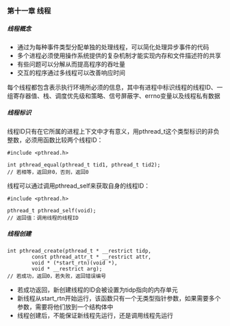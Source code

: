 ### 第十一章  线程

##### 线程概念

* 通过为每种事件类型分配单独的处理线程，可以简化处理异步事件的代码
* 多个进程必须使用操作系统提供的复杂机制才能实现内存和文件描述符的共享
* 有些问题可以分解从而提高程序的吞吐量
* 交互的程序通过多线程可以改善响应时间

每个线程都包含表示执行环境所必须的信息，其中有进程中标识线程的线程ID、一组寄存器值、栈、调度优先级和策略、信号屏蔽字、errno变量以及线程私有数据

##### 线程标识

线程ID只有在它所属的进程上下文中才有意义，用pthread_t这个类型标识的非负整数，必须用函数比较两个线程ID：

```
#include <pthread.h>

int pthread_equal(pthread_t tid1, pthread_t tid2);
// 若相等，返回非0，否则，返回0
```

线程可以通过调用pthread_self来获取自身的线程ID：

```
#include <pthread.h>

pthread_t pthread_self(void);
// 返回值：调用线程的线程ID
```

##### 线程创建

```
int pthread_create(pthread_t * __restrict tidp,
		const pthread_attr_t * __restrict attr,
		void * (*start_rtn)(void *),
		void * __restrict arg);
// 若成功，返回0，若失败，返回错误编号		
```

* 若成功返回，新创建线程的ID会被设置为tidp指向的内存单元
* 新线程从start_rtn开始运行，该函数只有一个无类型指针参数，如果需要多个参数，需要将他们放到一个结构体中
* 线程创建后，不能保证新线程先运行，还是调用线程先运行

